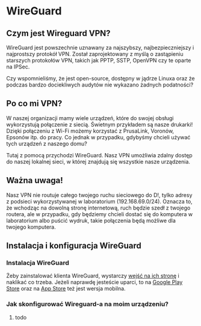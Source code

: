 # WireGuard

## Czym jest Wireguard VPN?

WireGuard jest powszechnie uznawany za najszybszy, najbezpieczniejszy i najprostszy protokół VPN. Został zaprojektowany z myślą o zastąpieniu starszych protokołów VPN, takich jak PPTP, SSTP, OpenVPN czy te oparte na IPSec.

Czy wspomnieliśmy, że jest open-source, dostępny w jądrze Linuxa oraz że podczas bardzo dociekliwych audytów nie wykazano żadnych podatności?

## Po co mi VPN?

W naszej organizacji mamy wiele urządzeń, które do swojej obsługi wykorzystują połączenie z siecią. Świetnym przykładem są nasze drukarki! Dzięki połączeniu z Wi-Fi możemy korzystać z PrusaLink, Voronów, Epsonów itp. do pracy. Co jednak w przypadku, gdybyśmy chcieli używać tych urządzeń z naszego domu?

Tutaj z pomocą przychodzi WireGuard. Nasz VPN umożliwia zdalny dostęp do naszej lokalnej sieci, w której znajdują się wszystkie nasze urządzenia.

## Ważna uwaga!

Nasz VPN nie routuje całego twojego ruchu sieciowego do D!, tylko adresy z podsieci wykorzystywanej w laboratorium (192.168.69.0/24). Oznacza to, że wchodząc na dowolną stronę internetową, ruch będzie szedł z twojego routera, ale w przypadku, gdy będziemy chcieli dostać się do komputera w laboratorium albo puścić wydruk, takie połączenia będą możliwe dla twojego komputera.

## Instalacja i konfiguracja WireGuard

### Instalacja WireGuard

Żeby zainstalować klienta WireGuard, wystarczy [wejść na ich stronę](https://www.wireguard.com/install/) i naklikać co trzeba. Jeżeli naprawdę jesteście uparci, to na [Google Play Store](https://play.google.com/store/apps/details?id=com.wireguard.android&pli=1) oraz na [App Store](https://apps.apple.com/us/app/wireguard/id1441195209?ls=1) też jest wersja mobilna.

### Jak skonfigurować Wireguard-a na moim urządzeniu?

1. todo
